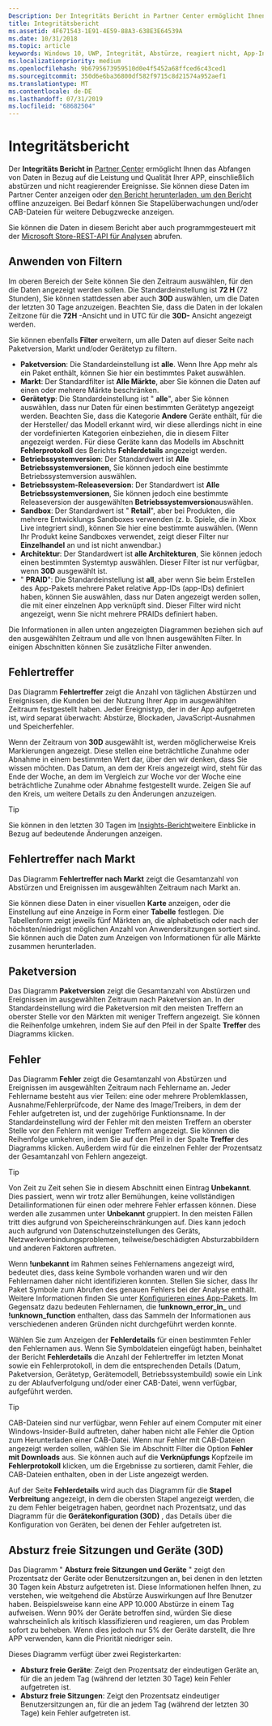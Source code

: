 ```yaml
---
Description: Der Integritäts Bericht in Partner Center ermöglicht Ihnen das Abfangen von Daten in Bezug auf die Leistung und Qualität Ihrer APP, einschließlich abstürzen und nicht reagierender Ereignisse.
title: Integritätsbericht
ms.assetid: 4F671543-1E91-4E59-88A3-638E3E64539A
ms.date: 10/31/2018
ms.topic: article
keywords: Windows 10, UWP, Integrität, Abstürze, reagiert nicht, App-Integrität, Integritätsdaten, Stapelüberwachung, CAB-Datei, Fehler, Fehler, Pdb, Symbole
ms.localizationpriority: medium
ms.openlocfilehash: 9b6795673959510d0e4f5452a68ffced6c43ced1
ms.sourcegitcommit: 350d6e6ba36800df582f9715c8d21574a952aef1
ms.translationtype: MT
ms.contentlocale: de-DE
ms.lasthandoff: 07/31/2019
ms.locfileid: "68682504"
---
```

# <a name="health-report"></a>Integritätsbericht

Der **Integritäts Bericht in** [Partner Center](https://partner.microsoft.com/dashboard) ermöglicht Ihnen das Abfangen von Daten in Bezug auf die Leistung und Qualität Ihrer APP, einschließlich abstürzen und nicht reagierender Ereignisse. Sie können diese Daten im Partner Center anzeigen oder [den Bericht herunterladen, um den Bericht](download-analytic-reports.md) offline anzuzeigen. Bei Bedarf können Sie Stapelüberwachungen und/oder CAB-Dateien für weitere Debugzwecke anzeigen.

Sie können die Daten in diesem Bericht aber auch programmgesteuert mit der [Microsoft Store-REST-API für Analysen](../monetize/access-analytics-data-using-windows-store-services.md) abrufen.


## <a name="apply-filters"></a>Anwenden von Filtern

Im oberen Bereich der Seite können Sie den Zeitraum auswählen, für den die Daten angezeigt werden sollen. Die Standardeinstellung ist **72 H** (72 Stunden), Sie können stattdessen aber auch **30D** auswählen, um die Daten der letzten 30 Tage anzuzeigen. Beachten Sie, dass die Daten in der lokalen Zeitzone für die **72H** -Ansicht und in UTC für die **30D-** Ansicht angezeigt werden.

Sie können ebenfalls **Filter** erweitern, um alle Daten auf dieser Seite nach Paketversion, Markt und/oder Gerätetyp zu filtern.

-   **Paketversion**: Die Standardeinstellung ist **alle**. Wenn Ihre App mehr als ein Paket enthält, können Sie hier ein bestimmtes Paket auswählen.
-   **Markt**: Der Standardfilter ist **Alle Märkte**, aber Sie können die Daten auf einen oder mehrere Märkte beschränken.
-   **Gerätetyp**: Die Standardeinstellung ist " **alle**", aber Sie können auswählen, dass nur Daten für einen bestimmten Gerätetyp angezeigt werden. Beachten Sie, dass die Kategorie **Andere** Geräte enthält, für die der Hersteller/ das Modell erkannt wird, wir diese allerdings nicht in eine der vordefinierten Kategorien einbeziehen, die in diesem Filter angezeigt werden. Für diese Geräte kann das Modells im Abschnitt **Fehlerprotokoll** des Berichts **Fehlerdetails** angezeigt werden.  
-   **Betriebssystemversion**: Der Standardwert ist **Alle Betriebssystemversionen**, Sie können jedoch eine bestimmte Betriebssystemversion auswählen.
-   **Betriebssystem-Releaseversion**: Der Standardwert ist **Alle Betriebssystemversionen**, Sie können jedoch eine bestimmte Releaseversion der ausgewählten **Betriebssystemversion**auswählen.
-   **Sandbox**: Der Standardwert ist " **Retail**", aber bei Produkten, die mehrere Entwicklungs Sandboxes verwenden (z. b. Spiele, die in Xbox Live integriert sind), können Sie hier eine bestimmte auswählen. (Wenn Ihr Produkt keine Sandboxes verwendet, zeigt dieser Filter nur **Einzelhandel** an und ist nicht anwendbar.)
-   **Architektur**: Der Standardwert ist **alle Architekturen**, Sie können jedoch einen bestimmten Systemtyp auswählen. Dieser Filter ist nur verfügbar, wenn **30D** ausgewählt ist.
-   " **PRAID**": Die Standardeinstellung ist **all**, aber wenn Sie beim Erstellen des App-Pakets mehrere Paket relative App-IDs (app-IDs) definiert haben, können Sie auswählen, dass nur Daten angezeigt werden sollen, die mit einer einzelnen App verknüpft sind. Dieser Filter wird nicht angezeigt, wenn Sie nicht mehrere PRAIDs definiert haben.

Die Informationen in allen unten angezeigten Diagrammen beziehen sich auf den ausgewählten Zeitraum und alle von Ihnen ausgewählten Filter. In einigen Abschnitten können Sie zusätzliche Filter anwenden.


## <a name="failure-hits"></a>Fehlertreffer

Das Diagramm **Fehlertreffer** zeigt die Anzahl von täglichen Abstürzen und Ereignissen, die Kunden bei der Nutzung Ihrer App im ausgewählten Zeitraum festgestellt haben. Jeder Ereignistyp, der in der App aufgetreten ist, wird separat überwacht: Abstürze, Blockaden, JavaScript-Ausnahmen und Speicherfehler.

Wenn der Zeitraum von **30D** ausgewählt ist, werden möglicherweise Kreis Markierungen angezeigt. Diese stellen eine beträchtliche Zunahme oder Abnahme in einem bestimmten Wert dar, über den wir denken, dass Sie wissen möchten. Das Datum, an dem der Kreis angezeigt wird, steht für das Ende der Woche, an dem im Vergleich zur Woche vor der Woche eine beträchtliche Zunahme oder Abnahme festgestellt wurde. Zeigen Sie auf den Kreis, um weitere Details zu den Änderungen anzuzeigen.  

> [!TIP]
> Sie können in den letzten 30 Tagen im [Insights-Bericht](insights-report.md)weitere Einblicke in Bezug auf bedeutende Änderungen anzeigen.

## <a name="failure-hits-by-market"></a>Fehlertreffer nach Markt

Das Diagramm **Fehlertreffer nach Markt** zeigt die Gesamtanzahl von Abstürzen und Ereignissen im ausgewählten Zeitraum nach Markt an.

Sie können diese Daten in einer visuellen **Karte** anzeigen, oder die Einstellung auf eine Anzeige in Form einer **Tabelle** festlegen. Die Tabellenform zeigt jeweils fünf Märkten an, die alphabetisch oder nach der höchsten/niedrigst möglichen Anzahl von Anwendersitzungen sortiert sind. Sie können auch die Daten zum Anzeigen von Informationen für alle Märkte zusammen herunterladen.


## <a name="package-version"></a>Paketversion

Das Diagramm **Paketversion** zeigt die Gesamtanzahl von Abstürzen und Ereignissen im ausgewählten Zeitraum nach Paketversion an. In der Standardeinstellung wird die Paketversion mit den meisten Treffern an oberster Stelle vor den Märkten mit weniger Treffern angezeigt. Sie können die Reihenfolge umkehren, indem Sie auf den Pfeil in der Spalte **Treffer** des Diagramms klicken.

## <a name="failures"></a>Fehler

Das Diagramm **Fehler** zeigt die Gesamtanzahl von Abstürzen und Ereignissen im ausgewählten Zeitraum nach Fehlername an. Jeder Fehlername besteht aus vier Teilen: eine oder mehrere Problemklassen, Ausnahme/Fehlerprüfcode, der Name des Image/Treibers, in dem der Fehler aufgetreten ist, und der zugehörige Funktionsname. In der Standardeinstellung wird der Fehler mit den meisten Treffern an oberster Stelle vor den Fehlern mit weniger Treffern angezeigt. Sie können die Reihenfolge umkehren, indem Sie auf den Pfeil in der Spalte **Treffer** des Diagramms klicken. Außerdem wird für die einzelnen Fehler der Prozentsatz der Gesamtanzahl von Fehlern angezeigt.

> [!TIP]
> Von Zeit zu Zeit sehen Sie in diesem Abschnitt einen Eintrag **Unbekannt**. Dies passiert, wenn wir trotz aller Bemühungen, keine vollständigen Detailinformationen für einen oder mehrere Fehler erfassen können. Diese werden alle zusammen unter **Unbekannt** gruppiert. In den meisten Fällen tritt dies aufgrund von Speichereinschränkungen auf. Dies kann jedoch auch aufgrund von Datenschutzeinstellungen des Geräts, Netzwerkverbindungsproblemen, teilweise/beschädigten Absturzabbildern und anderen Faktoren auftreten.
>
> Wenn **!unbekannt** im Rahmen seines Fehlernamens angezeigt wird, bedeutet dies, dass keine Symbole vorhanden waren und wir den Fehlernamen daher nicht identifizieren konnten. Stellen Sie sicher, dass Ihr Paket Symbole zum Abrufen des genauen Fehlers bei der Analyse enthält. Weitere Informationen finden Sie unter [Konfigurieren eines App-Pakets](/windows/msix/package/packaging-uwp-apps#configure-an-app-package). Im Gegensatz dazu bedeuten Fehlernamen, die **!unknown_error_in_** und **!unknown_function** enthalten, dass das Sammeln der Informationen aus verschiedenen anderen Gründen nicht durchgeführt werden konnte.

Wählen Sie zum Anzeigen der **Fehlerdetails** für einen bestimmten Fehler den Fehlernamen aus. Wenn Sie Symboldateien eingefügt haben, beinhaltet der Bericht **Fehlerdetails** die Anzahl der Fehlertreffer im letzten Monat sowie ein Fehlerprotokoll, in dem die entsprechenden Details (Datum, Paketversion, Gerätetyp, Gerätemodell, Betriebssystembuild) sowie ein Link zu der Ablaufverfolgung und/oder einer CAB-Datei, wenn verfügbar, aufgeführt werden.

> [!TIP]
> CAB-Dateien sind nur verfügbar, wenn Fehler auf einem Computer mit einer Windows-Insider-Build auftreten, daher haben nicht alle Fehler die Option zum Herunterladen einer CAB-Datei. Wenn nur Fehler mit CAB-Dateien angezeigt werden sollen, wählen Sie im Abschnitt Filter die Option **Fehler mit Downloads** aus. Sie können auch auf die **Verknüpfungs** Kopfzeile im **Fehlerprotokoll** klicken, um die Ergebnisse zu sortieren, damit Fehler, die CAB-Dateien enthalten, oben in der Liste angezeigt werden.

Auf der Seite **Fehlerdetails** wird auch das Diagramm für die **Stapel Verbreitung** angezeigt, in dem die obersten Stapel angezeigt werden, die zu dem Fehler beigetragen haben, geordnet nach Prozentsatz, und das Diagramm für die **Gerätekonfiguration (30D)** , das Details über die Konfiguration von Geräten, bei denen der Fehler aufgetreten ist. 


## <a name="crash-free-sessions-and-devices-30d"></a>Absturz freie Sitzungen und Geräte (30D)

Das Diagramm " **Absturz freie Sitzungen und Geräte** " zeigt den Prozentsatz der Geräte oder Benutzersitzungen an, bei denen in den letzten 30 Tagen kein Absturz aufgetreten ist. Diese Informationen helfen Ihnen, zu verstehen, wie weitgehend die Abstürze Auswirkungen auf Ihre Benutzer haben. Beispielsweise kann eine APP 10.000 Abstürze in einem Tag aufweisen. Wenn 90% der Geräte betroffen sind, würden Sie diese wahrscheinlich als kritisch klassifizieren und reagieren, um das Problem sofort zu beheben. Wenn dies jedoch nur 5% der Geräte darstellt, die Ihre APP verwenden, kann die Priorität niedriger sein.

Dieses Diagramm verfügt über zwei Registerkarten:
- **Absturz freie Geräte**: Zeigt den Prozentsatz der eindeutigen Geräte an, für die an jedem Tag (während der letzten 30 Tage) kein Fehler aufgetreten ist.
- **Absturz freie Sitzungen**: Zeigt den Prozentsatz eindeutiger Benutzersitzungen an, für die an jedem Tag (während der letzten 30 Tage) kein Fehler aufgetreten ist.


 

 
